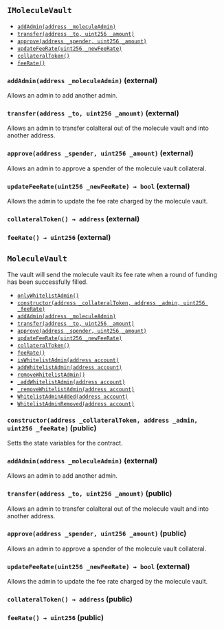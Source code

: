 [IMoleculeVault]: #IMoleculeVault
[IMoleculeVault-addAdmin-address-]: #IMoleculeVault-addAdmin-address-
[IMoleculeVault-transfer-address-uint256-]: #IMoleculeVault-transfer-address-uint256-
[IMoleculeVault-approve-address-uint256-]: #IMoleculeVault-approve-address-uint256-
[IMoleculeVault-updateFeeRate-uint256-]: #IMoleculeVault-updateFeeRate-uint256-
[IMoleculeVault-collateralToken--]: #IMoleculeVault-collateralToken--
[IMoleculeVault-feeRate--]: #IMoleculeVault-feeRate--
[MoleculeVault]: #MoleculeVault
[ModifiedWhitelistAdminRole-onlyWhitelistAdmin--]: #ModifiedWhitelistAdminRole-onlyWhitelistAdmin--
[MoleculeVault-collateralToken_-contract-IERC20]: #MoleculeVault-collateralToken_-contract-IERC20
[MoleculeVault-feeRate_-uint256]: #MoleculeVault-feeRate_-uint256
[MoleculeVault-constructor-address-address-uint256-]: #MoleculeVault-constructor-address-address-uint256-
[MoleculeVault-addAdmin-address-]: #MoleculeVault-addAdmin-address-
[MoleculeVault-transfer-address-uint256-]: #MoleculeVault-transfer-address-uint256-
[MoleculeVault-approve-address-uint256-]: #MoleculeVault-approve-address-uint256-
[MoleculeVault-updateFeeRate-uint256-]: #MoleculeVault-updateFeeRate-uint256-
[MoleculeVault-collateralToken--]: #MoleculeVault-collateralToken--
[MoleculeVault-feeRate--]: #MoleculeVault-feeRate--
[ModifiedWhitelistAdminRole-isWhitelistAdmin-address-]: #ModifiedWhitelistAdminRole-isWhitelistAdmin-address-
[ModifiedWhitelistAdminRole-addWhitelistAdmin-address-]: #ModifiedWhitelistAdminRole-addWhitelistAdmin-address-
[ModifiedWhitelistAdminRole-removeWhitelistAdmin--]: #ModifiedWhitelistAdminRole-removeWhitelistAdmin--
[ModifiedWhitelistAdminRole-_addWhitelistAdmin-address-]: #ModifiedWhitelistAdminRole-_addWhitelistAdmin-address-
[ModifiedWhitelistAdminRole-_removeWhitelistAdmin-address-]: #ModifiedWhitelistAdminRole-_removeWhitelistAdmin-address-
[ModifiedWhitelistAdminRole-WhitelistAdminAdded-address-]: #ModifiedWhitelistAdminRole-WhitelistAdminAdded-address-
[ModifiedWhitelistAdminRole-WhitelistAdminRemoved-address-]: #ModifiedWhitelistAdminRole-WhitelistAdminRemoved-address-
## <span id="IMoleculeVault"></span> `IMoleculeVault`





- [`addAdmin(address _moleculeAdmin)`][IMoleculeVault-addAdmin-address-]
- [`transfer(address _to, uint256 _amount)`][IMoleculeVault-transfer-address-uint256-]
- [`approve(address _spender, uint256 _amount)`][IMoleculeVault-approve-address-uint256-]
- [`updateFeeRate(uint256 _newFeeRate)`][IMoleculeVault-updateFeeRate-uint256-]
- [`collateralToken()`][IMoleculeVault-collateralToken--]
- [`feeRate()`][IMoleculeVault-feeRate--]

### <span id="IMoleculeVault-addAdmin-address-"></span> `addAdmin(address _moleculeAdmin)` (external)

Allows an admin to add another admin.




### <span id="IMoleculeVault-transfer-address-uint256-"></span> `transfer(address _to, uint256 _amount)` (external)

Allows an admin to transfer colalteral out of the molecule
vault and into another address.




### <span id="IMoleculeVault-approve-address-uint256-"></span> `approve(address _spender, uint256 _amount)` (external)

Allows an admin to approve a spender of the molecule vault
collateral.




### <span id="IMoleculeVault-updateFeeRate-uint256-"></span> `updateFeeRate(uint256 _newFeeRate) → bool` (external)

Allows the admin to update the fee rate charged by the
molecule vault.




### <span id="IMoleculeVault-collateralToken--"></span> `collateralToken() → address` (external)





### <span id="IMoleculeVault-feeRate--"></span> `feeRate() → uint256` (external)







## <span id="MoleculeVault"></span> `MoleculeVault`

The vault will send the molecule vault its fee rate when a round of
funding has been successfully filled.



- [`onlyWhitelistAdmin()`][ModifiedWhitelistAdminRole-onlyWhitelistAdmin--]
- [`constructor(address _collateralToken, address _admin, uint256 _feeRate)`][MoleculeVault-constructor-address-address-uint256-]
- [`addAdmin(address _moleculeAdmin)`][MoleculeVault-addAdmin-address-]
- [`transfer(address _to, uint256 _amount)`][MoleculeVault-transfer-address-uint256-]
- [`approve(address _spender, uint256 _amount)`][MoleculeVault-approve-address-uint256-]
- [`updateFeeRate(uint256 _newFeeRate)`][MoleculeVault-updateFeeRate-uint256-]
- [`collateralToken()`][MoleculeVault-collateralToken--]
- [`feeRate()`][MoleculeVault-feeRate--]
- [`isWhitelistAdmin(address account)`][ModifiedWhitelistAdminRole-isWhitelistAdmin-address-]
- [`addWhitelistAdmin(address account)`][ModifiedWhitelistAdminRole-addWhitelistAdmin-address-]
- [`removeWhitelistAdmin()`][ModifiedWhitelistAdminRole-removeWhitelistAdmin--]
- [`_addWhitelistAdmin(address account)`][ModifiedWhitelistAdminRole-_addWhitelistAdmin-address-]
- [`_removeWhitelistAdmin(address account)`][ModifiedWhitelistAdminRole-_removeWhitelistAdmin-address-]
- [`WhitelistAdminAdded(address account)`][ModifiedWhitelistAdminRole-WhitelistAdminAdded-address-]
- [`WhitelistAdminRemoved(address account)`][ModifiedWhitelistAdminRole-WhitelistAdminRemoved-address-]

### <span id="MoleculeVault-constructor-address-address-uint256-"></span> `constructor(address _collateralToken, address _admin, uint256 _feeRate)` (public)

Setts the state variables for the contract.




### <span id="MoleculeVault-addAdmin-address-"></span> `addAdmin(address _moleculeAdmin)` (external)

Allows an admin to add another admin.




### <span id="MoleculeVault-transfer-address-uint256-"></span> `transfer(address _to, uint256 _amount)` (public)

Allows an admin to transfer colalteral out of the molecule
vault and into another address.




### <span id="MoleculeVault-approve-address-uint256-"></span> `approve(address _spender, uint256 _amount)` (public)

Allows an admin to approve a spender of the molecule vault
collateral.




### <span id="MoleculeVault-updateFeeRate-uint256-"></span> `updateFeeRate(uint256 _newFeeRate) → bool` (external)

Allows the admin to update the fee rate charged by the
molecule vault.




### <span id="MoleculeVault-collateralToken--"></span> `collateralToken() → address` (public)





### <span id="MoleculeVault-feeRate--"></span> `feeRate() → uint256` (public)






